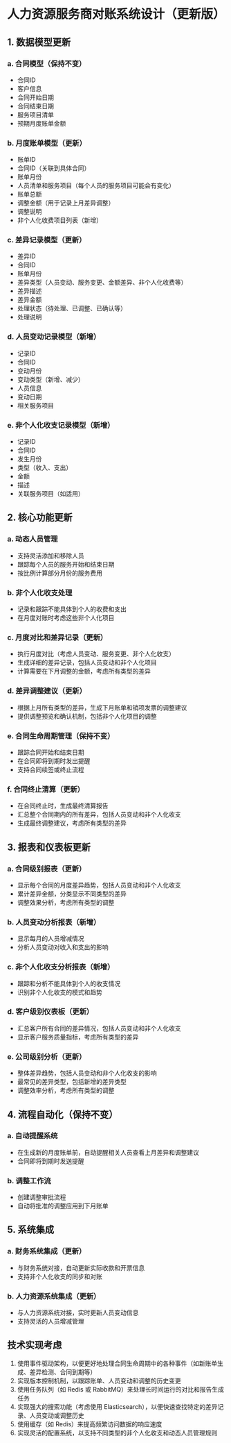# 人力资源服务商对账系统设计（更新版）

## 1. 数据模型更新

### a. 合同模型（保持不变）
- 合同ID
- 客户信息
- 合同开始日期
- 合同结束日期
- 服务项目清单
- 预期月度账单金额

### b. 月度账单模型（更新）
- 账单ID
- 合同ID（关联到具体合同）
- 账单月份
- 人员清单和服务项目（每个人员的服务项目可能会有变化）
- 账单总额
- 调整金额（用于记录上月差异调整）
- 调整说明
- 非个人化收费项目列表（新增）

### c. 差异记录模型（更新）
- 差异ID
- 合同ID
- 账单月份
- 差异类型（人员变动、服务变更、金额差异、非个人化收费等）
- 差异描述
- 差异金额
- 处理状态（待处理、已调整、已确认等）
- 处理说明

### d. 人员变动记录模型（新增）
- 记录ID
- 合同ID
- 变动月份
- 变动类型（新增、减少）
- 人员信息
- 变动日期
- 相关服务项目

### e. 非个人化收支记录模型（新增）
- 记录ID
- 合同ID
- 发生月份
- 类型（收入、支出）
- 金额
- 描述
- 关联服务项目（如适用）

## 2. 核心功能更新

### a. 动态人员管理
- 支持灵活添加和移除人员
- 跟踪每个人员的服务开始和结束日期
- 按比例计算部分月份的服务费用

### b. 非个人化收支处理
- 记录和跟踪不能具体到个人的收费和支出
- 在月度对账时考虑这些非个人化项目

### c. 月度对比和差异记录（更新）
- 执行月度对比（考虑人员变动、服务变更、非个人化收支）
- 生成详细的差异记录，包括人员变动和非个人化项目
- 计算需要在下月调整的金额，考虑所有类型的差异

### d. 差异调整建议（更新）
- 根据上月所有类型的差异，生成下月账单和销项发票的调整建议
- 提供调整预览和确认机制，包括非个人化项目的调整

### e. 合同生命周期管理（保持不变）
- 跟踪合同开始和结束日期
- 在合同即将到期时发出提醒
- 支持合同续签或终止流程

### f. 合同终止清算（更新）
- 在合同终止时，生成最终清算报告
- 汇总整个合同期内的所有差异，包括人员变动和非个人化收支
- 生成最终调整建议，考虑所有类型的差异

## 3. 报表和仪表板更新

### a. 合同级别报表（更新）
- 显示每个合同的月度差异趋势，包括人员变动和非个人化收支
- 累计差异金额，分类显示不同类型的差异
- 调整效果分析，考虑所有类型的调整

### b. 人员变动分析报表（新增）
- 显示每月的人员增减情况
- 分析人员变动对收入和支出的影响

### c. 非个人化收支分析报表（新增）
- 跟踪和分析不能具体到个人的收支情况
- 识别非个人化收支的模式和趋势

### d. 客户级别仪表板（更新）
- 汇总客户所有合同的差异情况，包括人员变动和非个人化收支
- 显示客户服务质量指标，考虑所有类型的差异

### e. 公司级别分析（更新）
- 整体差异趋势，包括人员变动和非个人化收支的影响
- 最常见的差异类型，包括新增的差异类型
- 调整效率分析，考虑所有类型的调整

## 4. 流程自动化（保持不变）

### a. 自动提醒系统
- 在生成新的月度账单前，自动提醒相关人员查看上月差异和调整建议
- 合同即将到期时发送提醒

### b. 调整工作流
- 创建调整审批流程
- 自动将批准的调整应用到下月账单

## 5. 系统集成

### a. 财务系统集成（更新）
- 与财务系统对接，自动更新实际收款和开票信息
- 支持非个人化收支的同步和对账

### b. 人力资源系统集成（更新）
- 与人力资源系统对接，实时更新人员变动信息
- 支持灵活的人员增减管理

## 技术实现考虑

1. 使用事件驱动架构，以便更好地处理合同生命周期中的各种事件（如新账单生成、差异检测、合同到期等）
2. 实现版本控制机制，以跟踪账单、人员变动和调整的历史变更
3. 使用任务队列（如 Redis 或 RabbitMQ）来处理长时间运行的对比和报告生成任务
4. 实现强大的搜索功能（考虑使用 Elasticsearch），以便快速查找特定的差异记录、人员变动或调整历史
5. 使用缓存（如 Redis）来提高频繁访问数据的响应速度
6. 实现灵活的配置系统，以支持不同类型的非个人化收支和动态人员管理规则